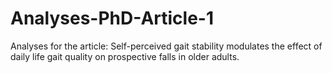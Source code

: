 # Analyses-PhD-Article-1
Analyses for the article: Self-perceived gait stability modulates the effect of daily life gait quality on prospective falls in older adults.
